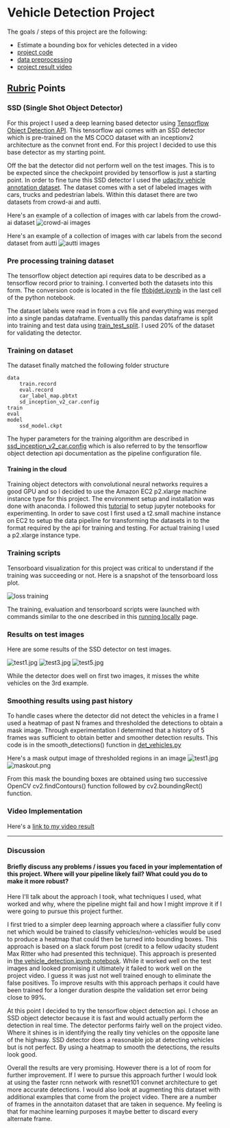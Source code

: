 # Vehicle Detection Project

The goals / steps of this project are the following:

* Estimate a bounding box for vehicles detected in a video
* [project code](det_vehicles.py)
* [data preprocessing](tfobjdet.ipynb)
* [project result video](out_project_video.mp4)

## [Rubric](https://review.udacity.com/#!/rubrics/513/view) Points

### SSD (Single Shot Object Detector)

For this project I used a deep learning based detector using [Tensorflow Object Detection API](https://github.com/tensorflow/models/tree/master/object_detection). This tensorflow api comes with an SSD detector which is pre-trained on the MS COCO dataset with an inceptionv2 architecture as the convnet front end. For this project I decided to use this base detector as my starting point.

Off the bat the detector did not perform well on the test images. This is to be expected since the checkpoint provided by tensorflow is just a starting point. In order to fine tune this SSD detector I used the [udacity vehicle annotation dataset](https://github.com/udacity/self-driving-car/tree/master/annotations). The dataset comes with a set of labeled images with cars, trucks and pedestrian labels. Within this dataset there are two datasets from crowd-ai and autti.

Here's an example of a collection of images with car labels from the crowd-ai dataset
![crowd-ai images](images/crowdaisample.png)

Here's an example of a collection of images with car labels from the second dataset from autti
![autti images](images/auttisample.png)

### Pre processing training dataset

The tensorflow object detection api requires data to be described as a tensorflow record prior to training. I converted both the datasets into this form. The conversion code is located in the file [tfobjdet.ipynb](tfobjdet.ipynb) in the last cell of the python notebook.

The dataset labels were read in from a cvs file and everything was merged into a single pandas dataframe. Eventuallly this pandas dataframe is split into training and test data using [train_test_split](http://scikit-learn.org/stable/modules/generated/sklearn.model_selection.train_test_split.html). I used 20% of the dataset for validating the detector.

### Training on dataset

The dataset finally matched the following folder structure
```
data
    train.record
    eval.record
    car_label_map.pbtxt
    sd_inception_v2_car.config
train
eval
model
    ssd_model.ckpt
```

The hyper parameters for the training algorithm are described in [ssd_inception_v2_car.config](ssd_inception_v2_car.config) which is also referred to by the tensorflow object detection api documentation as the pipeline configuration file.

#### Training in the cloud 
Training object detectors with convolutional neural networks requires a good GPU and so I decided to use the Amazon EC2 p2.xlarge machine instance type for this project. The environment setup and installation was done with anaconda. I followed this [tutorial](https://chrisalbon.com/jupyter/run_project_jupyter_on_amazon_ec2.html) to setup jupyter notebooks for experimenting. In order to save cost I first used a t2.small machine instance on EC2 to setup the data pipeline for transforming the datasets in to the format required by the api for training and testing. For actual training I used a p2.xlarge instance type.

### Training scripts

Tensorboard visualization for this project was critical to understand if the training was succeeding or not. Here is a snapshot of the tensorboard loss plot.

![loss training](images/totalloss.png)

The training, evaluation and tensorboard scripts were launched with commands similar to the one described in this [running locally](https://github.com/tensorflow/models/blob/master/object_detection/g3doc/running_locally.md) page.

### Results on test images

Here are some results of the SSD detector on test images.

![test1.jpg](images/test1.jpg)
![test3.jpg](images/test3.jpg)
![test5.jpg](images/test5.jpg)

While the detector does well on first two images, it misses the white vehicles on the 3rd example.

### Smoothing results using past history

To handle cases where the detector did not detect the vehicles in a frame I used a heatmap of past N frames and thresholded the detections to obtain a mask image. Through experimentation I determined that a history of 5 frames was sufficient to obtain better and smoother detection results. This code is in the smooth_detections() function in [det_vehicles.py](det_vehicles.py)

Here's a mask output image of thresholded regions in an image
![test1.jpg](images/test1.jpg) 
![maskout.png](images/maskout.png)

From this mask the bounding boxes are obtained using two successive OpenCV cv2.findContours() function followed by cv2.boundingRect() function.

### Video Implementation
Here's a [link to my video result](./out_project_video.mp4)

---

### Discussion

#### Briefly discuss any problems / issues you faced in your implementation of this project.  Where will your pipeline likely fail?  What could you do to make it more robust?

Here I'll talk about the approach I took, what techniques I used, what worked and why, where the pipeline might fail and how I might improve it if I were going to pursue this project further.  

I first tried to a simpler deep learning approach where a classifier fully conv net which would be trained to classify vehicles/non-vehicles would be used to produce a heatmap that could then be turned into bounding boxes. This approach is based on a slack forum post (credit to a fellow udacity student Max Ritter who had presented this technique). This approach is presented in [the vehicle_detection.ipynb notebook](vehicle_detection.ipynb). While it worked well on the test images and looked promising it ultimately it failed to work well on the project video. I guess it was just not well trained enough to eliminate the false positives. To improve results with this approach perhaps it could have been trained for a longer duration despite the validation set error being close to 99%. 

At this point I decided to try the tensorflow object detection api. I chose an SSD object detector because it is fast and would actually perform the detection in real time. The detector performs fairly well on the project video. Where it shines is in identifying the really tiny vehicles on the opposite lane of the highway. SSD detector does a reasonable job at detecting vehicles but is not perfect. By using a heatmap to smooth the detections, the results look good.

Overall the results are very promising. However there is a lot of room for further improvement. If I were to pursue this approach further I would look at using the faster rcnn network with resnet101 convnet architecture to get more accurate detections. I would also look at augmenting this dataset with additional examples that come from the project video. There are a number of frames in the annotaiton dataset that are taken in sequence. My feeling is that for machine learning purposes it maybe better to discard every alternate frame.